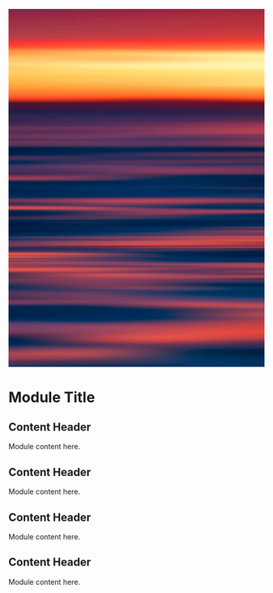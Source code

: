 ![Image Description](images/dave-hoefler-vl2uAIdBWJ8-unsplash.jpg ':class=banner-image')

# Module Title

## Content Header
Module content here.

## Content Header
Module content here.

## Content Header  
Module content here.

## Content Header
Module content here.
